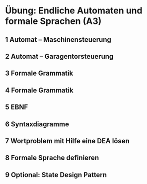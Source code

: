 # Übung: Endliche Automaten und formale Sprachen (A3)

## 1 Automat – Maschinensteuerung

## 2 Automat – Garagentorsteuerung

## 3 Formale Grammatik

## 4 Formale Grammatik

## 5 EBNF

## 6 Syntaxdiagramme

## 7 Wortproblem mit Hilfe eine DEA lösen

## 8 Formale Sprache definieren

## 9 Optional: State Design Pattern